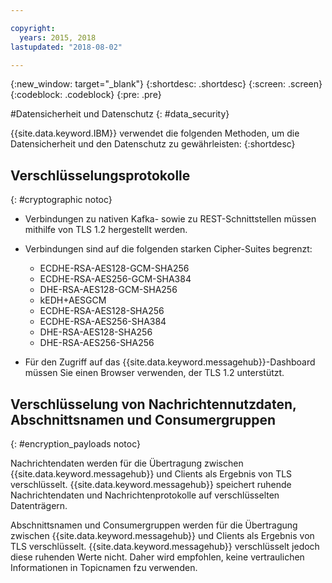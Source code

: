 ```yaml
---

copyright:
  years: 2015, 2018
lastupdated: "2018-08-02"

---
```


{:new_window: target="_blank"}
{:shortdesc: .shortdesc}
{:screen: .screen}
{:codeblock: .codeblock}
{:pre: .pre}


#Datensicherheit und Datenschutz
{: #data_security}


{{site.data.keyword.IBM}} verwendet die folgenden Methoden, um die Datensicherheit und den
Datenschutz zu gewährleisten:
{:shortdesc}

## Verschlüsselungsprotokolle
{: #cryptographic notoc}


*  Verbindungen zu nativen Kafka- sowie zu REST-Schnittstellen müssen mithilfe von TLS 1.2 hergestellt werden.
*  Verbindungen sind auf die folgenden starken Cipher-Suites begrenzt:

      * ECDHE-RSA-AES128-GCM-SHA256
      * ECDHE-RSA-AES256-GCM-SHA384
      * DHE-RSA-AES128-GCM-SHA256
      * kEDH+AESGCM
      * ECDHE-RSA-AES128-SHA256
      * ECDHE-RSA-AES256-SHA384
      * DHE-RSA-AES128-SHA256
      * DHE-RSA-AES256-SHA256



*  Für den Zugriff auf das
{{site.data.keyword.messagehub}}-Dashboard
müssen Sie einen Browser verwenden, der TLS 1.2 unterstützt.
   
## Verschlüsselung von Nachrichtennutzdaten, Abschnittsnamen und Consumergruppen
{: #encryption_payloads notoc}

Nachrichtendaten werden für die Übertragung zwischen {{site.data.keyword.messagehub}} und Clients als Ergebnis von TLS verschlüsselt. {{site.data.keyword.messagehub}} speichert ruhende Nachrichtendaten
und Nachrichtenprotokolle auf verschlüsselten Datenträgern.

Abschnittsnamen und Consumergruppen werden für die Übertragung zwischen {{site.data.keyword.messagehub}} und Clients als Ergebnis von TLS verschlüsselt. {{site.data.keyword.messagehub}} verschlüsselt jedoch diese ruhenden Werte nicht. Daher wird empfohlen, keine vertraulichen Informationen in Topicnamen fzu verwenden.



